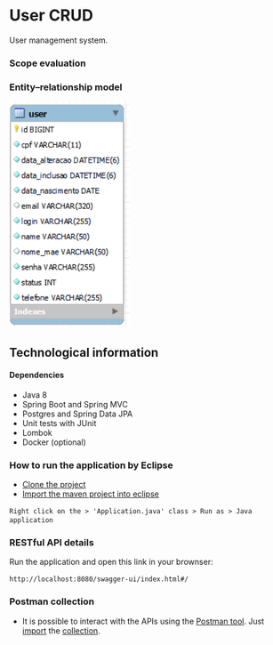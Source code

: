 # User CRUD
User management system.

### Scope evaluation

### Entity–relationship model
![image-1.png](https://github.com/JArnaldo88/ferreira-costa-selecao-crud-user/blob/main/backend/documentation/image-1.png)


## Technological information

#### Dependencies
* Java 8
* Spring Boot and Spring MVC
* Postgres and Spring Data JPA
* Unit tests with JUnit
* Lombok
* Docker (optional)



### How to run the application by Eclipse
* [Clone the project](https://github.com/JArnaldo88/ferreira-costa-selecao-crud-user.git)
* [Import the maven project into eclipse](https://www.lagomframework.com/documentation/1.6.x/java/EclipseMavenInt.html)
```
Right click on the > 'Application.java' class > Run as > Java application
```

### RESTful API details
Run the application and open this link in your brownser:
```
http://localhost:8080/swagger-ui/index.html#/
```

### Postman collection
* It is possible to interact with the APIs using the [Postman tool](https://www.postman.com/). Just [import](https://kb.datamotion.com/?ht_kb=postman-instructions-for-exporting-and-importing) the [collection](https://github.com/JArnaldo88/ferreira-costa-selecao-crud-user/blob/main/backend/documentation/Ferreira%20costa.postman_collection.json).


